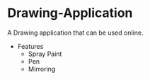 # Drawing-Application
A Drawing application that can be used online.

- Features
  - Spray Paint
  - Pen
  - Mirroring
